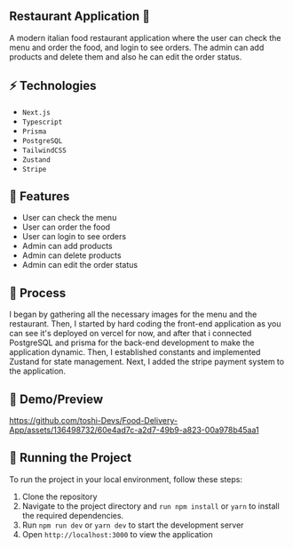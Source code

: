 ## Restaurant Application 🍕
A modern italian food restaurant application where the user can check the menu and order the food, and login to see orders. The admin can add products and delete them and also he can edit the order status.

## ⚡ Technologies
- `Next.js`
- `Typescript`
- `Prisma`
- `PostgreSQL`
- `TailwindCSS`
- `Zustand`
- `Stripe`

## 🚀 Features

- User can check the menu
- User can order the food
- User can login to see orders
- Admin can add products
- Admin can delete products
- Admin can edit the order status

## 💭 Process
I began by gathering all the necessary images for the menu and the restaurant. Then, I started by hard coding the front-end application as you can see it's deployed on vercel for now, and after that i connected PostgreSQL and prisma for the back-end development to make the application dynamic. Then, I established constants and implemented Zustand for state management. Next, I added the stripe payment system to the application.

## 🎥 Demo/Preview



https://github.com/toshi-Devs/Food-Delivery-App/assets/136498732/60e4ad7c-a2d7-49b9-a823-00a978b45aa1



## 🚦 Running the Project
To run the project in your local environment, follow these steps:

1. Clone the repository
2. Navigate to the project directory and `run npm install` or `yarn` to install the required dependencies.
3. Run `npm run dev` or `yarn dev` to start the development server
4. Open `http://localhost:3000` to view the application

